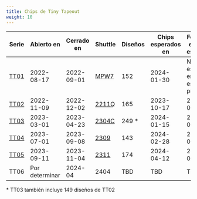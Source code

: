 ```yaml
---
title: Chips de Tiny Tapeout
weight: 10
---
```


| Serie              | Abierto en     | Cerrado en | Shuttle                                      | Diseños | Chips esperados en | Fecha de entrega estimada       |
| ------------------ | -------------- | ---------- | -------------------------------------------- | ------- | ------------------ | ------------------------------- |
| [TT01](/runs/tt01) | 2022-08-17     | 2022-09-01 | [MPW7](https://efabless.com/shuttle-status)  | 152     | 2024-01-30         | No se espera enviar esta prueba |
| [TT02](/runs/tt02) | 2022-11-09     | 2022-12-02 | [2211Q](https://efabless.com/shuttle-status) | 165     | 2023-10-17         | 2024-01-30                      |
| [TT03](/runs/tt03) | 2023-03-01     | 2023-04-23 | [2304C](https://efabless.com/shuttle-status) | 249 \*  | 2024-01-15         | 2024-02-28                      |
| [TT04](/runs/tt04) | 2023-07-01     | 2023-09-08 | [2309](https://efabless.com/shuttle-status)  | 143     | 2024-02-28         | 2024-04-15                      |
| [TT05](/runs/tt05) | 2023-09-11     | 2023-11-04 | [2311](https://efabless.com/shuttle-status)  | 174     | 2024-04-12         | 2024-05-12                      |
| TT06               | Por determinar | 2024-04    | 2404                                         | TBD     | TBD                | TBD                             |

\* TT03 también incluye 149 diseños de TT02